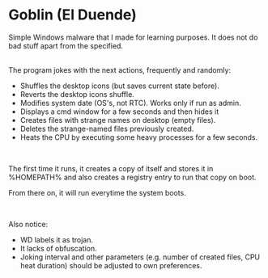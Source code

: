 # Goblin (El Duende)
Simple Windows malware that I made for learning purposes. It does not do bad stuff apart from the specified.
<br/>
<br/>
<p>The program jokes with the next actions, frequently and randomly:</p>

<ul>
  <li>Shuffles the desktop icons (but saves current state before).</li>
  <li>Reverts the desktop icons shuffle.</li>
  <li>Modifies system date (OS's, not RTC). Works only if run as admin.</li>
  <li>Displays a cmd window for a few seconds and then hides it</li>
  <li>Creates files with strange names on desktop (empty files).</li>
  <li>Deletes the strange-named files previously created.</li>
  <li>Heats the CPU by executing some heavy processes for a few seconds.</li>
</ul>
<br/>
<p>The first time it runs, it creates a copy of itself and stores it in %HOMEPATH% and also creates a registry entry to run that copy on boot.</p>
<p>From there on, it will run everytime the system boots.</p>
<br/>
<p>Also notice:</p>
<ul>
  <li>WD labels it as trojan.</li>
  <li>It lacks of obfuscation.</li>
  <li>Joking interval and other parameters (e.g. number of created files, CPU heat duration) should be adjusted to own preferences.</li>
</ul>
